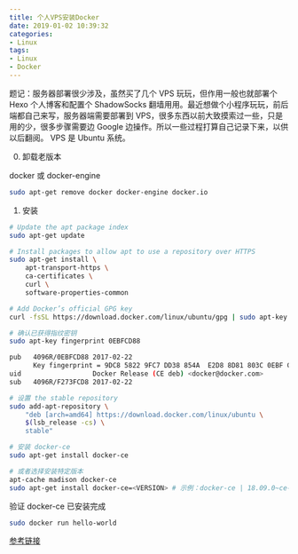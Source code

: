 ```yaml
---
title: 个人VPS安装Docker
date: 2019-01-02 10:39:32
categories: 
- Linux
tags:
- Linux
- Docker
---
```

题记：服务器部署很少涉及，虽然买了几个 VPS 玩玩，但作用一般也就部署个 Hexo 个人博客和配置个 ShadowSocks 翻墙用用。最近想做个小程序玩玩，前后端都自己来写，服务器端需要部署到 VPS，很多东西以前大致摸索过一些，只是用的少，很多步骤需要边 Google 边操作。所以一些过程打算自己记录下来，以供以后翻阅。
VPS 是 Ubuntu 系统。

0. 卸载老版本

docker 或 docker-engine

```bash
sudo apt-get remove docker docker-engine docker.io
```

<!-- more -->

1. 安装

```bash
# Update the apt package index
sudo apt-get update

# Install packages to allow apt to use a repository over HTTPS
sudo apt-get install \
    apt-transport-https \
    ca-certificates \
    curl \
    software-properties-common

# Add Docker’s official GPG key
curl -fsSL https://download.docker.com/linux/ubuntu/gpg | sudo apt-key add -

# 确认已获得指纹密钥
sudo apt-key fingerprint 0EBFCD88

pub   4096R/0EBFCD88 2017-02-22
      Key fingerprint = 9DC8 5822 9FC7 DD38 854A  E2D8 8D81 803C 0EBF CD88
uid                  Docker Release (CE deb) <docker@docker.com>
sub   4096R/F273FCD8 2017-02-22

# 设置 the stable repository
sudo add-apt-repository \
    "deb [arch=amd64] https://download.docker.com/linux/ubuntu \
    $(lsb_release -cs) \
    stable"

# 安装 docker-ce
sudo apt-get install docker-ce

# 或者选择安装特定版本
apt-cache madison docker-ce
sudo apt-get install docker-ce=<VERSION> # 示例：docker-ce | 18.09.0~ce-0~ubuntu
```

验证 docker-ce 已安装完成

```bash
sudo docker run hello-world
```

[参考链接](https://docs.docker.com/install/linux/docker-ce/ubuntu/)